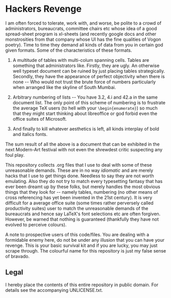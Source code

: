 Hackers Revenge
===============

I am often forced to tolerate, work with, and worse, be polite to a
crowd of administrators, bureaucrats, committee chairs etc whose idea
of a good spread-sheet program is xl-sheets (and recently google docs
and other monstrosities from that company whose UI has the fine
qualities of Vogon poetry). Time to time they demand all kinds of data
from you in certain god given formats. Some of the characteristics of
these formats.

1. A multitude of tables with multi-colum spanning cells. Tables are
   something that administrators like. Firstly, they are ugly. An
   otherwise well typeset document can be ruined by just placing
   tables strategically. Secondly, they have the appearance of perfect
   objectivity when there is none -- Who would not trust the brute
   force of numbers particularly when arranged like the skyline of
   South Mumbai.

2. Arbitrary numbering of lists -- You have 3.2, 4.i and 42.a in the
   same document list. The only point of this scheme of numbering is
   to frustrate the average TeX users (to hell with your
   `\begin{enumerate}`) so much that they might start thinking about
   libreoffice or god forbid even the office suites of Microsoft.

3. And finally to kill whatever aesthetics is left, all kinds
   interplay of bold and italics fonts.

The sum result of all the above is a document that can be exhibited in
the next Modern-Art festival with not even the shrewdest critic
suspecting any foul play.

This repository collects .org files that I use to deal with some of
these unreasonable demands. These are in no way _idiomatic_ and are
merely hacks that I use to get things done. Needless to say they are
not worth emulating. Also they do not try to match every typesetting
fantasy that has ever been dreamt up by these folks, but merely
handles the most obvious things that they look for -- namely tables,
numbering (no other means of cross referencing has yet been invented
in the 21st century). It is very difficult for a average office suite
(some times rather perversely called productivity suites) user to
match the unreasonable demands of the bureaucrats and hence say
LaTeX's font selections etc are often forgiven. However, be warned
that nothing is guaranteed (thankfully they have not evolved to
perceive colours).

A note to prospective users of this code/files. You are dealing with a
formidable enemy here, do not be under any illusion that you can have
your revenge. This is your basic survival kit and if you are lucky,
you may just scrape through. The colourful name for this repository is
just my false sense of bravado.

## Legal

I hereby place the contents of this entire repository in public
domain. For details see the accompanying UNLICENSE.txt.
